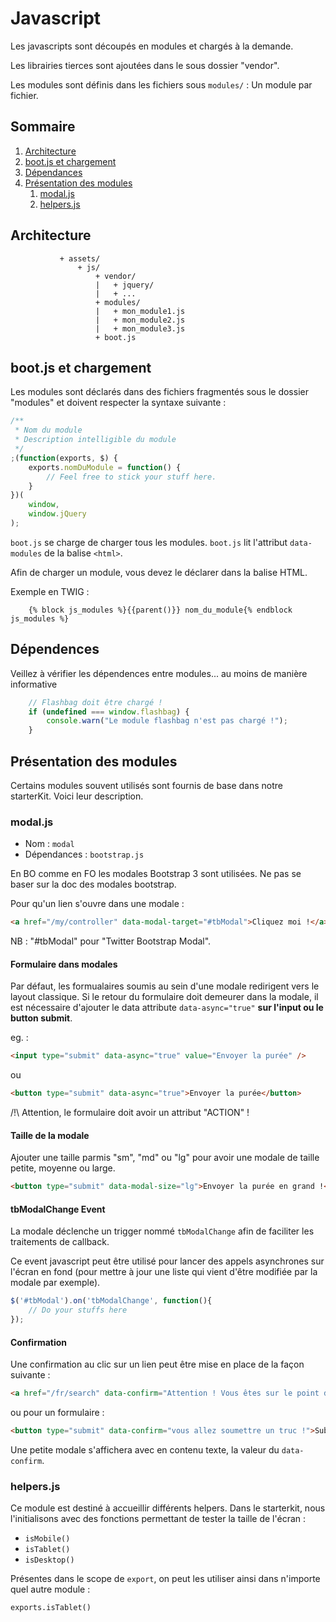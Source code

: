 # Javascript

Les javascripts sont découpés en modules et chargés à la demande.

Les librairies tierces sont ajoutées dans le sous dossier "vendor".

Les modules sont définis dans les fichiers sous `modules/` : Un module par fichier.

## Sommaire

1. [Architecture](#architecture)
2. [boot.js et chargement](#boot.js-et-chargement)
3. [Dépendances](#dépendances)
4. [Présentation des modules](#présentation-des-modules)
    1. [modal.js](#modal.js)
    2. [helpers.js](#helpers.js) 

## Architecture

```
           + assets/
               + js/
                   + vendor/
                   |   + jquery/
                   |   + ...
                   + modules/
                   |   + mon_module1.js
                   |   + mon_module2.js
                   |   + mon_module3.js
                   + boot.js
```

## boot.js et chargement

Les modules sont déclarés dans des fichiers fragmentés sous le dossier "modules" et doivent respecter la syntaxe suivante :

```Javascript
/**
 * Nom du module
 * Description intelligible du module
 */
;(function(exports, $) {
    exports.nomDuModule = function() {
        // Feel free to stick your stuff here.
    }
})(
    window,
    window.jQuery
);

```

`boot.js` se charge de charger tous les modules. `boot.js` lit l'attribut `data-modules` de la balise `<html>`.

Afin de charger un module, vous devez le déclarer dans la balise HTML.

Exemple en TWIG :

```
    {% block js_modules %}{{parent()}} nom_du_module{% endblock js_modules %}
```

## Dépendences

Veillez à vérifier les dépendences entre modules... au moins de manière informative
```Javascript
    // Flashbag doit être chargé !
    if (undefined === window.flashbag) {
        console.warn("Le module flashbag n'est pas chargé !");
    }
```

## Présentation des modules

Certains modules souvent utilisés sont fournis de base dans notre starterKit. Voici leur description.

### modal.js

* Nom : `modal`
* Dépendances : `bootstrap.js`

En BO comme en FO les modales Bootstrap 3 sont utilisées. Ne pas se baser sur la doc des modales bootstrap.

Pour qu'un lien s'ouvre dans une modale :

```HTML
<a href="/my/controller" data-modal-target="#tbModal">Cliquez moi !</a>
```

NB : "#tbModal" pour "Twitter Bootstrap Modal".

#### Formulaire dans modales

Par défaut, les formualaires soumis au sein d'une modale redirigent vers le layout classique. Si le retour du formulaire doit demeurer dans la modale, il est nécessaire d'ajouter le data attribute `data-async="true"` **sur l'input ou le button submit**.

eg. :

```HTML
<input type="submit" data-async="true" value="Envoyer la purée" />

```
ou

```HTML
<button type="submit" data-async="true">Envoyer la purée</button>

```

/!\ Attention, le formulaire doit avoir un attribut "ACTION" !


#### Taille de la modale

Ajouter une taille parmis "sm", "md" ou "lg" pour avoir une modale de taille petite, moyenne ou large.

```HTML
<button type="submit" data-modal-size="lg">Envoyer la purée en grand !</button>

```

#### tbModalChange Event

La modale déclenche un trigger nommé `tbModalChange` afin de faciliter les traitements de callback.

Ce event javascript peut être utilisé pour lancer des appels asynchrones sur l'écran en fond (pour mettre à jour une liste qui vient d'être modifiée par la modale par exemple).

```Javascript
$('#tbModal').on('tbModalChange', function(){
    // Do your stuffs here
});
```

#### Confirmation

Une confirmation au clic sur un lien peut être mise en place de la façon suivante :

```HTML
<a href="/fr/search" data-confirm="Attention ! Vous êtes sur le point de faire un truc qui nécéssite une confirmation !">Cliquez moi !</a>
```
ou pour un formulaire : 
```HTML
<button type="submit" data-confirm="vous allez soumettre un truc !">Submit</button>
```

Une petite modale s'affichera avec en contenu texte, la valeur du `data-confirm`.

### helpers.js

Ce module est destiné à accueillir différents helpers. Dans le starterkit, nous l'initialisons avec des fonctions permettant de tester la taille de l'écran :

* `isMobile()`
* `isTablet()`
* `isDesktop()`

Présentes dans le scope de `export`, on peut les utiliser ainsi dans n'importe quel autre module :
```
exports.isTablet()
```
